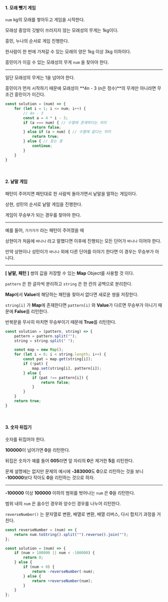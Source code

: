 #### 1. 모래 뺏기 게임

`num` kg의 모래를 쌓아두고 게임을 시작한다.

모래성 중앙의 깃발이 쓰러지지 않는 모래성의 무게는 1kg이다.

흥민, 누나의 순서로 게임 진행한다.

한사람이 한 번에 가져갈 수 있는 모래의 양은 1kg 이상 3kg 이하이다.

흥민이가 이길 수 있는 모래성의 무게 `num` 을 찾아야 한다.

------

일단 모래성의 무게는 1을 넘어야 한다.

흥민이가 먼저 시작하기 때문에 모래성이 **4n - 3 (n은 정수)**의 무게만 아니라면 무조건 흥민이가 이긴다.

```js
const solution = (num) => {
    for (let i = 1; i <= num; i++) {
        // 4n - 3
        const a = 4 * i - 3;
        if (a === num) { // 수열에 존재하다는 의미
            return false;
        } else if (a > num) { // 수열에 없다는 의미
            return true;
        } else { // 찾는 중
            continue;
        }
    }
}
```

<br>

#### 2. 낱말 게임

패턴이 주어지면 패턴대로 한 사람씩 돌아가면서 낱말을 말하는 게임이다.

상현, 성민의 순서로 낱말 게임을 진행한다.

게임이 무승부가 되는 경우를 찾아야 한다.

------

예를 들어, `가가가가` 라는 패턴이 주어졌을 때

상현이가 처음에 `바나나` 라고 말했다면 이후에 진행되는 모든 단어가 `바나나` 이어야 한다.

만약 상현이나 성민이가 `바나나` 외에 다른 단어를 이야기 한다면 이 경우는 무승부가 아니다.

------

**[ 낱말, 패턴 ]** 쌍의 값을 저장할 수 있는 **Map** Object를 사용할 것 이다.

`pattern` 은 한 글자씩 분리하고 `string` 은 한 칸의 공백으로 분리한다.

**Map**에서 **Value**에 해당하는 패턴을 찾아서 없다면 새로운 쌍을 저장한다.

`string[i]` 가 **Map**에 존재한다면 `pattern[i]` 와 **Value**가 다르면 무승부가 아니기 때문에 **False**를 리턴한다.

반복문을 무사히 마치면 무승부이기 때문에 **True**를 리턴한다.

```js
const solution = (pattern, string) => {
    pattern = pattern.split("");
    string = string.split(" ");

    const map = new Map();
    for (let i = 0; i < string.length; i++) {
        const pat = map.get(string[i]);
        if (!pat) {
            map.set(string[i], pattern[i]);
        } else {
            if (pat !== pattern[i]) {
                return false;
            }
        }
    }
    return true;
}
```

<br>

#### 3. 숫자 뒤집기

숫자를 뒤집어야 한다.

**100000**이 넘어가면 **0**을 리턴한다.

뒤집은 숫자가 예를 들어 **005**라면 앞 자리의 **0**은 제거한 **5**를 리턴한다.

문제 설명에는 없지만 문제의 예시에 **-383000**도 **0**으로 리턴하는 것을 보니 **-100000**보다 작아도 **0**을 리턴하는 것으로 하자.

------

**-100000** 이상 **100000** 이하의 범위를 벗어나는 `num` 은 **0**을 리턴한다.

범위 내의 `num` 은 음수인 경우와 양수인 경우를 나누어 리턴한다.

`reverseNumber()` 는 문자열로 변환, 배열로 변환, 배열 리버스, 다시 합치기 과정을 거친다.

```js
const reverseNumber = (num) => {
    return num.toString().split("").reverse().join("");
};

const solution = (num) => {
    if (num > 100000 || num < -100000) {
        return 0;
    } else {
        if (num < 0) {
            return -reverseNumber(-num);
        } else {
            return +reverseNumber(num);
        }
    }
};
```

<br>
